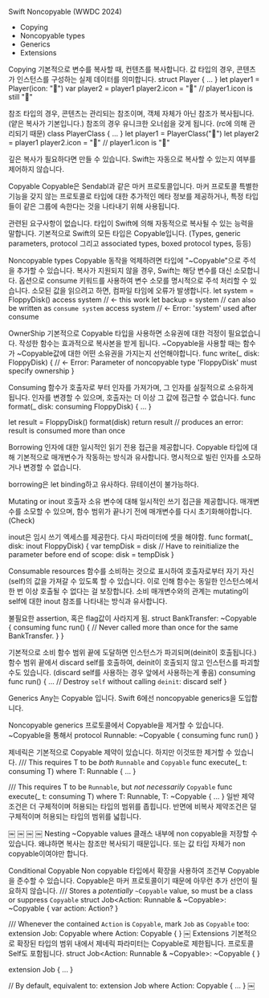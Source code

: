 Swift Noncopyable (WWDC 2024)
- Copying
- Noncopyable types
- Generics
- Extensions

Copying
기본적으로 변수를 복사할 때, 컨텐츠를 복사합니다. 
값 타입의 경우, 콘텐츠가 인스턴스를 구성하는 실제 데이터를 의미합니다.
struct Player { ... }
let player1 = Player(icon: "🐸")
var player2 = player1
player2.icon = "🚚" // player1.icon is still "🐸"

참조 타입의 경우, 콘텐츠는 관리되는 참조이며, 객체 자체가 아닌 참조가 복사됩니다. (얕은 복사가 기본입니다.)
참조의 경우 유니크한 오너쉽을 갖게 됩니다. (rc에 의해 관리되기 때문)
class PlayerClass { ... }
let player1 = PlayerClass("🐸")
let player2 = player1
player2.icon = "🚚" // player1.icon is "🚚"

깊은 복사가 필요하다면 만들 수 있습니다. Swift는 자동으로 복사할 수 있는지 여부를 제어하지 않습니다.

Copyable
Copyable은 Sendabl과 같은 마커 프로토콜입니다.
마커 프로토콜
특별한 기능을 갖지 않는 프로토콜로 타입에 대한 추가적인 메타 정보를 제공하거나, 특정 타입들이 같은 그룹에 속한다는 것을 나타내기 위해 사용됩니다.

관련된 요구사항이 없습니다. 
타입이  Swift에 의해 자동적으로 복사될 수 있는 능력을 말합니다.
기본적으로 Swift의 모든 타입은 Copyable입니다.
(Types, generic parameters, protocol 그리고 associated types, boxed protocol types, 등등)


Noncopyable types
Copyable 동작을 억제하려면 타입에 "~Copyable"으로 주석을 추가할 수 있습니다.
복사가 지원되지 않을 경우, Swift는 해당 변수를 대신 소모합니다.
옵션으로 consume 키워드를 사용하여 변수 소모를 명시적으로 주석 처리할 수 있습니다.
소모된 값을 읽으려고 하면, 컴파일 타임에 오류가 발생합니다.
let system = FloppyDisk()
access system // <- this work
let backup = system // can also be written as `consume system`
access system // <- Error: 'system' used after consume


OwnerShip
기본적으로 Copyable 타입을 사용하면 소유권에 대한 걱정이 필요없습니다.
작성한 함수는 효과적으로 복사본을 받게 됩니다.
~Copyable을 사용할 때는 함수가 ~Copyable값에 대한 어떤 소유권을 가지는지 선언해야합니다.
func write(_ disk: FloppyDisk) { // <- Error: Parameter of noncopyable type 'FloppyDisk' must specify ownership
}

Consuming
함수가 호출자로 부터 인자를 가져가며, 그 인자를 실질적으로 소유하게 됩니다.
인자를 변경할 수 있으며, 호출자는 더 이상 그 값에 접근할 수 없습니다.
func format(_ disk: consuming FloppyDisk) { ... }


let result = FloppyDisk()
format(disk)
return result // produces an error: result is consumed more than once

Borrowing
인자에 대한 일시적인 읽기 전용 접근을 제공합니다. Copyable 타입에 대해 기본적으로 매개변수가 작동하는 방식과 유사합니다.
명시적으로 빌린 인자를 소모하거나 변경할 수 없습니다.

borrowing은 let binding하고 유사하다.
뮤테이션이 불가능하다.

Mutating or inout
호출자 소유 변수에 대해 일시적인 쓰기 접근을 제공합니다.
매개변수를 소모할 수 있으며, 함수 범위가 끝나기 전에 매개변수를 다시 초기화해야합니다. (Check)

inout은 임시 쓰기 엑세스를 제공한다.
다시 파라미터에 셋을 해야함.
func format(_ disk: inout FloppyDisk) {
    var tempDisk = disk
    // Have to reinitialize the parameter before end of scope:
    disk = tempDisk
}

Consumable resources
함수를 소비하는 것으로 표시하여 호출자로부터 자기 자신(self)의 값을 가져갈 수 있도록 할 수 있습니다.
이로 인해 함수는 동일한 인스턴스에서 한 번 이상 호출될 수 없다는 걸 보장합니다.
소비 매개변수와의 관계는 mutating이 self에 대한 inout 참조를 나타내는 방식과 유사합니다.

불필요한 assertion, 혹은 flag값이 사라지게 됨.
struct BankTransfer: ~Copyable {
    consuming func run() {
        // Never called more than once for the same BankTransfer.
    }
}

기본적으로 소비 함수 범위 끝에 도달하면 인스턴스가 파괴되며(deinit이 호출됩니다.)
함수 범위 끝에서 discard self를 호출하여, deinit이 호출되지 않고 인스턴스를 파괴할 수도 있습니다. (discard self를 사용하는 경우 앞에서 사용하는게 좋음)
consuming func run() {
    ...
    // Destroy `self` without calling `deinit`:
    discard self
}

Generics
Any는 Copyable 입니다.
Swift 6에선 noncopyable generics을 도입합니다.

Noncopyable generics
프로토콜에서 Copyable을 제거할 수 있습니다. ~Copyable을 통해서
protocol Runnable: ~Copyable {
    consuming func run()
}

제네릭은 기본적으로 Copyable 제약이 있습니다. 하지만 이것또한 제거할 수 있습니다.
/// This requires T to be *both* `Runnable` and `Copyable`
func execute<T>(_ t: consuming T) where T: Runnable { ... }


/// This requires T to be `Runnable`, but *not necessarily* `Copyable`
func execute<T>(_ t: consuming T) where T: Runnable, T: ~Copyable { ... }
일반 제약 조건은 더 구체적이며 허용되는 타입의 범위를 좁힙니다. 반면에 비복사 제약조건은 덜 구체적이며 허용되는 타입의 범위를 넓힙니다.

￼
￼
￼
￼
Nesting ~Copyable values
클래스 내부에 non copyable을 저장할 수 있습니다. 왜냐하면 복사는 참조만 복사되기 때문입니다.
또는 값 타입 자체가 non copyable이여야만 합니다.

Conditional Copyable
Non copyable 타입에서 확장을 사용하여 조건부 Copyable을 준수할 수 있습니다. Copyable은 마커 프로토콜이기 때문에 아무런 추가 선언이 필요하지 않습니다.
/// Stores a *potentially* `~Copyable` value, so must be a class or suppress `Copyable`
struct Job<Action: Runnable & ~Copyable>: ~Copyable {
    var action: Action?
}


/// Whenever the contained `Action` is `Copyable`, mark `Job` as `Copyable` too:
extension Job: Copyable where Action: Copyable { }
￼
Extensions
기본적으로 확장된 타입의 범위 내에서 제네릭 파라미터는 Copyable로 제한됩니다. 프로토콜 Self도 포함됩니다.
struct Job<Action: Runnable & ~Copyable>: ~Copyable { }


extension Job { ... }


// By default, equivalent to:
extension Job where Action: Copyable { ... }
￼
